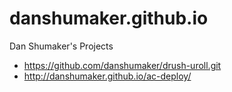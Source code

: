 # danshumaker.github.io
Dan Shumaker's Projects

* https://github.com/danshumaker/drush-uroll.git
* http://danshumaker.github.io/ac-deploy/
